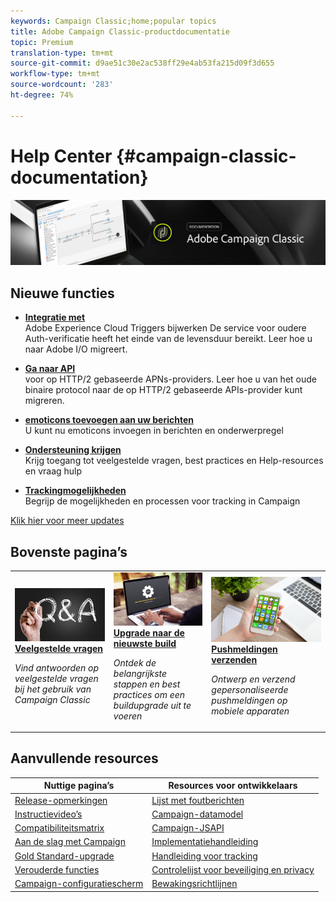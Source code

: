 ```yaml
---
keywords: Campaign Classic;home;popular topics
title: Adobe Campaign Classic-productdocumentatie
topic: Premium
translation-type: tm+mt
source-git-commit: d9ae51c30e2ac538ff29e4ab53fa215d09f3d655
workflow-type: tm+mt
source-wordcount: '283'
ht-degree: 74%

---
```



# Help Center {#campaign-classic-documentation}

![](platform/using/assets/do-not-localize/banner_acc_doc.jpg)

## Nieuwe functies

* **[Integratie met](https://helpx.adobe.com/campaign/kb/migrate-to-apns-http2.html)**<br/> Adobe Experience Cloud Triggers bijwerken De service voor oudere Auth-verificatie heeft het einde van de levensduur bereikt. Leer hoe u naar Adobe I/O migreert.

* **[Ga naar API](https://helpx.adobe.com/campaign/kb/migrate-to-apns-http2.html)**<br/> voor op HTTP/2 gebaseerde APNs-providers. Leer hoe u van het oude binaire protocol naar de op HTTP/2 gebaseerde APIs-provider kunt migreren.

* **[emoticons toevoegen aan uw berichten](delivery/using/defining-the-email-content.md#inserting-emoticons)**<br/>U kunt nu emoticons invoegen in berichten en onderwerpregel

* **[Ondersteuning krijgen](https://helpx.adobe.com/nl/campaign/kb/ac-support.html)**<br/>
Krijg toegang tot veelgestelde vragen, best practices en Help-resources en vraag hulp

* **[Trackingmogelijkheden](https://helpx.adobe.com/nl/campaign/kb/acc-tracking.html)**<br/>
Begrijp de mogelijkheden en processen voor tracking in Campaign

[Klik hier voor meer updates](/help/rn/using/documentation-updates.md)

## Bovenste pagina’s

<table>
<tr>
  <td>
    <a href="platform/using/common-questions.md">
      <img alt="Veelgestelde vragen" src="platform/using/assets/FAQ.png"/>
    </a>
    <div>
      <a href="platform/using/common-questions.md">
    <strong>Veelgestelde vragen</strong>
    </a>
    </div>
    <p>
    <em>Vind antwoorden op veelgestelde vragen bij het gebruik van Campaign Classic</em>
    <p>
  </td>
   <td>
    <a href="https://helpx.adobe.com/nl/campaign/kb/acc-build-upgrade.html">
      <img alt="Buildupgrade" src="platform/using/assets/upgrade.png" />
    </a>
    <div>
      <a href="https://helpx.adobe.com/nl/campaign/kb/acc-build-upgrade.html">
    <strong>Upgrade naar de nieuwste build</strong>
    </a>
    </div>
    <p>
    <em>Ontdek de belangrijkste stappen en best practices om een buildupgrade uit te voeren</em>
    <p>
  </td>
  <td>
    <a href="delivery/using/creating-notifications.md">
       <img alt="Pushmeldingen" src="platform/using/assets/push.png" />
    </a>
    <div>
       <a href="delivery/using/creating-notifications.md">
    <strong>Pushmeldingen verzenden</strong>
    </a>
    </div>
    <p>
    <em>Ontwerp en verzend gepersonaliseerde pushmeldingen op mobiele apparaten</em>
    <p>
  </td>
</tr>
</table>

## Aanvullende resources

| Nuttige pagina’s | Resources voor ontwikkelaars |
|---|---|
| [Release-opmerkingen](/help/rn/using/latest-release.md) | [Lijst met foutberichten](https://docs.adobe.com/content/help/en/campaign-classic/technicalresources/error_messages/error_codes.html) |
| [Instructievideo’s](https://docs.adobe.com/content/help/nl-NL/campaign-classic-learn/tutorials/overview.html) | [Campaign-datamodel](configuration/using/about-data-model.md) |
| [Compatibiliteitsmatrix](https://helpx.adobe.com/nl/campaign/kb/compatibility-matrix.html) | [Campaign-JSAPI](https://docs.adobe.com/content/help/en/campaign-classic/technicalresources/api/p-1.html) |
| [Aan de slag met Campaign](platform/using/about-adobe-campaign-classic.md) | [Implementatiehandleiding](https://helpx.adobe.com/nl/campaign/kb/acc-implementation.html) |
| [Gold Standard-upgrade](https://helpx.adobe.com/nl/campaign/kb/gold-standard.html) | [Handleiding voor tracking](https://helpx.adobe.com/nl/campaign/kb/acc-tracking.html) |
| [Verouderde functies](https://helpx.adobe.com/nl/campaign/kb/deprecated-and-removed-features.html) | [Controlelijst voor beveiliging en privacy](https://helpx.adobe.com/nl/campaign/kb/acc-security.html) |
| [Campaign-configuratiescherm](https://docs.adobe.com/content/help/nl-NL/control-panel/using/control-panel-home.html) | [Bewakingsrichtlijnen](production/using/monitoring-guidelines.md) |

